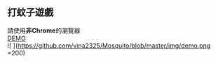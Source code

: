 ## 打蚊子遊戲
請使用**非Chrome**的瀏覽器<br>
[DEMO](https://vina2325.github.io/Mosquito/%E6%89%93%E8%9A%8A%E5%AD%90.html "Title")<br>
![ ](https://github.com/vina2325/Mosquito/blob/master/img/demo.png  =200)
